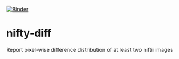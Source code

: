 [![Binder](https://binder.conp.cloud/badge_logo.svg)](https://binder.conp.cloud/v2/gh/ltetrel/nifty-diff/master)

# nifty-diff
Report pixel-wise difference distribution of at least two niftii images
